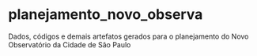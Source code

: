 # planejamento_novo_observa
Dados, códigos e demais artefatos gerados para o planejamento do Novo Observatório da Cidade de São Paulo
